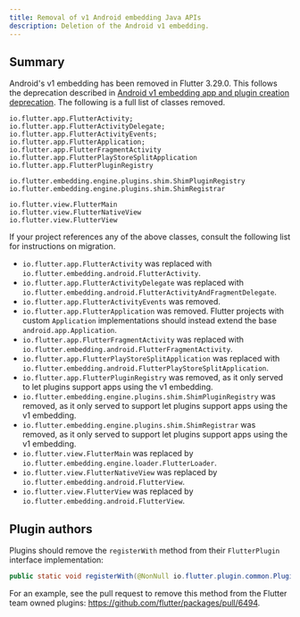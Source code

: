 ```yaml
---
title: Removal of v1 Android embedding Java APIs
description: Deletion of the Android v1 embedding.
---
```


## Summary

Android's v1 embedding has been removed in Flutter 3.29.0. 
This follows the deprecation described in 
[Android v1 embedding app and plugin creation deprecation][].
The following is a full list of classes removed.
```text
io.flutter.app.FlutterActivity;
io.flutter.app.FlutterActivityDelegate;
io.flutter.app.FlutterActivityEvents;
io.flutter.app.FlutterApplication;
io.flutter.app.FlutterFragmentActivity
io.flutter.app.FlutterPlayStoreSplitApplication
io.flutter.app.FlutterPluginRegistry

io.flutter.embedding.engine.plugins.shim.ShimPluginRegistry
io.flutter.embedding.engine.plugins.shim.ShimRegistrar

io.flutter.view.FlutterMain
io.flutter.view.FlutterNativeView
io.flutter.view.FlutterView
```

If your project references any of the above classes, consult the following 
list for instructions on migration.

* `io.flutter.app.FlutterActivity` was replaced with `io.flutter.embedding.android.FlutterActivity`.
* `io.flutter.app.FlutterActivityDelegate` was replaced with `io.flutter.embedding.android.FlutterActivityAndFragmentDelegate`.
* `io.flutter.app.FlutterActivityEvents` was removed.
* `io.flutter.app.FlutterApplication` was removed. Flutter projects with custom `Application` implementations should instead extend the base `android.app.Application`. 
* `io.flutter.app.FlutterFragmentActivity` was replaced with `io.flutter.embedding.android.FlutterFragmentActivity`.
* `io.flutter.app.FlutterPlayStoreSplitApplication` was replaced with `io.flutter.embedding.android.FlutterPlayStoreSplitApplication`.
* `io.flutter.app.FlutterPluginRegistry` was removed, as it only served to let plugins support apps using the v1 embedding.
* `io.flutter.embedding.engine.plugins.shim.ShimPluginRegistry` was removed, as it only served to support let plugins support apps using the v1 embedding.
* `io.flutter.embedding.engine.plugins.shim.ShimRegistrar` was removed, as it only served to support let plugins support apps using the v1 embedding.
* `io.flutter.view.FlutterMain` was replaced by `io.flutter.embedding.engine.loader.FlutterLoader`.
* `io.flutter.view.FlutterNativeView` was replaced by `io.flutter.embedding.android.FlutterView`.
* `io.flutter.view.FlutterView` was replaced by `io.flutter.embedding.android.FlutterView`.


[Android v1 embedding app and plugin creation deprecation]: /release/breaking-changes/android-v1-embedding-create-deprecation

## Plugin authors

Plugins should remove the `registerWith` method from their `FlutterPlugin` 
interface implementation:
```java
public static void registerWith(@NonNull io.flutter.plugin.common.PluginRegistry.Registrar registrar);
```

For an example, see the pull request to remove this method from the Flutter 
team owned plugins: https://github.com/flutter/packages/pull/6494.